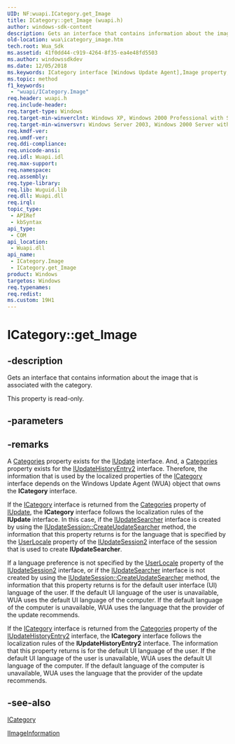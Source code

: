 ```yaml
---
UID: NF:wuapi.ICategory.get_Image
title: ICategory::get_Image (wuapi.h)
author: windows-sdk-content
description: Gets an interface that contains information about the image that is associated with the category.
old-location: wua\icategory_image.htm
tech.root: Wua_Sdk
ms.assetid: 41f0dd44-c919-4264-8f35-ea4e48fd5503
ms.author: windowssdkdev
ms.date: 12/05/2018
ms.keywords: ICategory interface [Windows Update Agent],Image property, ICategory.Image, ICategory.get_Image, ICategory::Image, ICategory::get_Image, Image property [Windows Update Agent], Image property [Windows Update Agent],ICategory interface, get_Image, wua.icategory_image, wuapi/ICategory::Image, wuapi/ICategory::get_Image
ms.topic: method
f1_keywords: 
 - "wuapi/ICategory.Image"
req.header: wuapi.h
req.include-header: 
req.target-type: Windows
req.target-min-winverclnt: Windows XP, Windows 2000 Professional with SP3 [desktop apps only]
req.target-min-winversvr: Windows Server 2003, Windows 2000 Server with SP3 [desktop apps only]
req.kmdf-ver: 
req.umdf-ver: 
req.ddi-compliance: 
req.unicode-ansi: 
req.idl: Wuapi.idl
req.max-support: 
req.namespace: 
req.assembly: 
req.type-library: 
req.lib: Wuguid.lib
req.dll: Wuapi.dll
req.irql: 
topic_type:
 - APIRef
 - kbSyntax
api_type:
 - COM
api_location:
 - Wuapi.dll
api_name:
 - ICategory.Image
 - ICategory.get_Image
product: Windows
targetos: Windows
req.typenames: 
req.redist: 
ms.custom: 19H1
---
```


# ICategory::get_Image


## -description


Gets an interface that contains information about the image that is associated with the category.

This property is read-only.


## -parameters


## -remarks



A <a href="https://docs.microsoft.com/windows/desktop/api/wuapi/nf-wuapi-iupdate-get_categories">Categories</a> property exists for the <a href="https://docs.microsoft.com/windows/desktop/api/wuapi/nn-wuapi-iupdate">IUpdate</a> interface. And, a <a href="https://docs.microsoft.com/windows/desktop/api/wuapi/nf-wuapi-iupdatehistoryentry2-get_categories">Categories</a> property exists for the <a href="https://docs.microsoft.com/windows/desktop/api/wuapi/nn-wuapi-iupdatehistoryentry2">IUpdateHistoryEntry2</a> interface. Therefore, the information that is used by the localized properties of the <a href="https://docs.microsoft.com/windows/desktop/api/wuapi/nn-wuapi-icategory">ICategory</a> interface depends on the Windows Update Agent (WUA) object that owns the <b>ICategory</b> interface.

 If the <a href="https://docs.microsoft.com/windows/desktop/api/wuapi/nn-wuapi-icategory">ICategory</a> interface is returned from the <a href="https://docs.microsoft.com/windows/desktop/api/wuapi/nf-wuapi-iupdate-get_categories">Categories</a> property of <a href="https://docs.microsoft.com/windows/desktop/api/wuapi/nn-wuapi-iupdate">IUpdate</a>, the <b>ICategory</b> interface follows the localization rules of the <b>IUpdate</b> interface. In this case, if the <a href="https://docs.microsoft.com/windows/desktop/api/wuapi/nn-wuapi-iupdatesearcher">IUpdateSearcher</a> interface  is created by using the <a href="https://docs.microsoft.com/windows/desktop/api/wuapi/nf-wuapi-iupdatesession-createupdatesearcher">IUpdateSession::CreateUpdateSearcher</a> method, the information  that   this property returns is for the language that is specified by the <a href="https://docs.microsoft.com/windows/desktop/api/wuapi/nf-wuapi-iupdatesession2-get_userlocale">UserLocale</a> property of the <a href="https://docs.microsoft.com/windows/desktop/api/wuapi/nn-wuapi-iupdatesession2">IUpdateSession2</a> interface of the session that is used to create <b>IUpdateSearcher</b>.

If a language preference is not specified by the <a href="https://docs.microsoft.com/windows/desktop/api/wuapi/nf-wuapi-iupdatesession2-get_userlocale">UserLocale</a> property of the <a href="https://docs.microsoft.com/windows/desktop/api/wuapi/nn-wuapi-iupdatesession2">IUpdateSession2</a> interface, or if the <a href="https://docs.microsoft.com/windows/desktop/api/wuapi/nn-wuapi-iupdatesearcher">IUpdateSearcher</a> interface is not  created by using the <a href="https://docs.microsoft.com/windows/desktop/api/wuapi/nf-wuapi-iupdatesession-createupdatesearcher">IUpdateSession::CreateUpdateSearcher</a> method, the information  that   this property returns is for the default user interface (UI) language of the user. If the default UI language of the user is unavailable, WUA uses the default UI language of the computer.   If the default language of the computer is unavailable, WUA uses the language  that the provider of the  update recommends.

If the <a href="https://docs.microsoft.com/windows/desktop/api/wuapi/nn-wuapi-icategory">ICategory</a> interface is returned from the <a href="https://docs.microsoft.com/windows/desktop/api/wuapi/nf-wuapi-iupdatehistoryentry2-get_categories">Categories</a> property of the <a href="https://docs.microsoft.com/windows/desktop/api/wuapi/nn-wuapi-iupdatehistoryentry2">IUpdateHistoryEntry2</a> interface, the <b>ICategory</b> interface follows the localization rules of the <b>IUpdateHistoryEntry2</b> interface. The information  that   this property returns is for the default UI language of the user. If the default UI language of the user is unavailable, WUA uses the default UI language of the computer.   If the default language of the computer is unavailable, WUA uses the language  that the provider of the  update recommends.




## -see-also




<a href="https://docs.microsoft.com/windows/desktop/api/wuapi/nn-wuapi-icategory">ICategory</a>



<a href="https://docs.microsoft.com/windows/desktop/api/wuapi/nn-wuapi-iimageinformation">IImageInformation</a>
 

 

